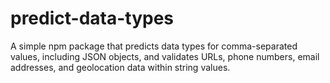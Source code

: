 # predict-data-types
A simple npm package that predicts data types for comma-separated values, including JSON objects, and validates URLs, phone numbers, email addresses, and geolocation data within string values.
